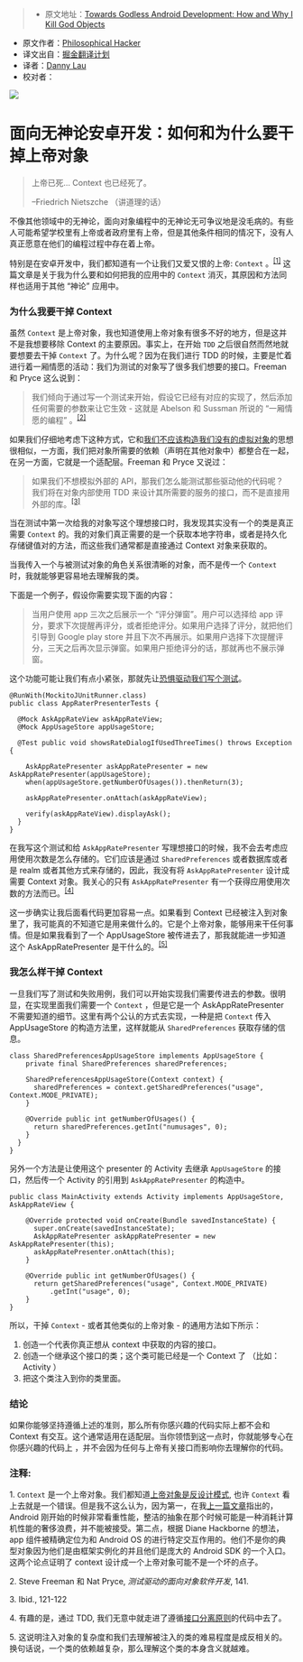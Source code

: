 > * 原文地址：[Towards Godless Android Development: How and Why I Kill God Objects](https://www.philosophicalhacker.com/post/towards-godless-android-development-how-and-why-i-kill-god-objects/)
* 原文作者：[Philosophical Hacker](https://www.philosophicalhacker.com)
* 译文出自：[掘金翻译计划](https://github.com/xitu/gold-miner)
* 译者：[Danny Lau](https://github.com/Danny1451) 
* 校对者：

![](https://www.philosophicalhacker.com/images/nietzsche.jpg)

# 面向无神论安卓开发：如何和为什么要干掉上帝对象

> 上帝已死... Context 也已经死了。
> 
> –Friedrich Nietszche （讲道理的话）

不像其他领域中的无神论，面向对象编程中的无神论无可争议地是没毛病的。有些人可能希望学校里有上帝或者政府里有上帝，但是其他条件相同的情况下，没有人真正愿意在他们的编程过程中存在着上帝。

特别是在安卓开发中，我们都知道有一个让我们又爱又恨的上帝: `Context` 。<sup>[\[1\]](#note1)</sup>  这篇文章是关于我为什么要和如何把我的应用中的 `Context` 消灭，其原因和方法同样也适用于其他 “神论” 应用中。

### 为什么我要干掉 Context

虽然 `Context` 是上帝对象，我也知道使用上帝对象有很多不好的地方，但是这并不是我想要移除 Context 的主要原因。事实上，在开始 `TDD` 之后很自然而然地就要想要去干掉 `Context` 了。为什么呢？因为在我们进行 TDD 的时候，主要是忙着进行着一厢情愿的活动：我们为测试的对象写了很多我们想要的接口。Freeman 和 Pryce 这么说到：

> 我们倾向于通过写一个测试来开始，假设它已经有对应的实现了，然后添加任何需要的参数来让它生效 - 这就是 Abelson 和 Sussman 所说的 “一厢情愿的编程” 。<sup>[\[2\]](#note2)</sup>

如果我们仔细地考虑下这种方式，它和[我们不应该构造我们没有的虚拟对象](https://www.philosophicalhacker.com/post/how-we-misuse-mocks-for-android-tests/)的思想很相似，一方面，我们把对象所需要的依赖（声明在其他对象中）都整合在一起，在另一方面，它就是一个适配层。Freeman 和 Pryce 又说过：

> 如果我们不想模拟外部的 API，那我们怎么能测试那些驱动他的代码呢？ 我们将在对象内部使用 TDD 来设计其所需要的服务的接口，而不是直接用外部的库。<sup>[\[3\]](#note3)</sup>

当在测试中第一次给我的对象写这个理想接口时，我发现其实没有一个的类是真正需要 `Context` 的。我的对象们真正需要的是一个获取本地字符串，或者是持久化存储键值对的方法，而这些我们通常都是直接通过 Context 对象来获取的。

当我传入一个与被测试对象的角色关系很清晰的对象，而不是传一个 `Context` 时，我就能够更容易地去理解我的类。

下面是一个例子，假设你需要实现下面的内容：

> 当用户使用 app 三次之后展示一个 “评分弹窗”。用户可以选择给 app 评分，要求下次提醒再评分，或者拒绝评分。如果用户选择了评分，就把他们引导到 Google play store 并且下次不再展示。如果用户选择下次提醒评分，三天之后再次显示弹窗。如果用户拒绝评分的话，那就再也不展示弹窗。

这个功能可能让我们有点小紧张，那就先让[恐惧驱动我们写个测试](https://www.philosophicalhacker.com/post/what-should-we-unit-test/)。

```
@RunWith(MockitoJUnitRunner.class)
public class AppRaterPresenterTests {

  @Mock AskAppRateView askAppRateView;
  @Mock AppUsageStore appUsageStore;

  @Test public void showsRateDialogIfUsedThreeTimes() throws Exception {  

    AskAppRatePresenter askAppRatePresenter = new AskAppRatePresenter(appUsageStore);
    when(appUsageStore.getNumberOfUsages()).thenReturn(3);

    askAppRatePresenter.onAttach(askAppRateView);

    verify(askAppRateView).displayAsk();
  }
}
```
   
在我写这个测试和给 `AskAppRatePresenter` 写理想接口的时候，我不会去考虑应用使用次数是怎么存储的。它们应该是通过 `SharedPreferences` 或者数据库或者是 realm 或者其他方式来存储的，因此，我没有将 `AskAppRatePresenter` 设计成需要 Context 对象。我关心的只有 `AskAppRatePresenter` 有一个获得应用使用次数的方法而已。<sup>[\[4\]](#note4)</sup>

这一步确实让我后面看代码更加容易一点。如果看到 Context 已经被注入到对象里了，我可能真的不知道它是用来做什么的。它是个上帝对象，能够用来干任何事情。但是如果我看到了一个 AppUsageStore 被传进去了，那我就能进一步知道这个 AskAppRatePresenter 是干什么的。<sup>[\[5\]](#note5)</sup>

### 我怎么样干掉 Context

一旦我们写了测试和失败用例，我们可以开始实现我们需要传进去的参数。很明显，在实现里面我们需要一个 `Context` ，但是它是一个 AskAppRatePresenter 不需要知道的细节。这里有两个公认的方式去实现，一种是把 `Context` 传入 AppUsageStore 的构造方法里，这样就能从 `SharedPreferences` 获取存储的信息。

```
class SharedPreferencesAppUsageStore implements AppUsageStore {
    private final SharedPreferences sharedPreferences;

    SharedPreferencesAppUsageStore(Context context) {
      sharedPreferences = context.getSharedPreferences("usage", Context.MODE_PRIVATE);
    }

    @Override public int getNumberOfUsages() {
      return sharedPreferences.getInt("numusages", 0);
    }
  }
}
```

另外一个方法是让使用这个 presenter 的 Activity 去继承 `AppUsageStore` 的接口，然后传一个 Activity 的引用到 `AskAppRatePresenter` 的构造中。

```
public class MainActivity extends Activity implements AppUsageStore, AskAppRateView {

    @Override protected void onCreate(Bundle savedInstanceState) {
      super.onCreate(savedInstanceState);
      AskAppRatePresenter askAppRatePresenter = new AskAppRatePresenter(this);
      askAppRatePresenter.onAttach(this);
    }

    @Override public int getNumberOfUsages() {
      return getSharedPreferences("usage", Context.MODE_PRIVATE)
          .getInt("usage", 0);
    }
}
```

所以，干掉 `Context` - 或者其他类似的上帝对象 - 的通用方法如下所示：

1. 创造一个代表你真正想从 context 中获取的内容的接口。
2. 创造一个继承这个接口的类；这个类可能已经是一个 Context 了 （比如：Activity ）
3. 把这个类注入到你的类里面。

### 结论

如果你能够坚持遵循上述的准则，那么所有你感兴趣的代码实际上都不会和 Context 有交互。这个通常适用在适配层。当你领悟到这一点时，你就能够专心在你感兴趣的代码上 ，并不会因为任何与上帝有关接口而影响你去理解你的代码。

### 注释:

 <a name="note1"></a> 1. `Context` 是一个上帝对象。我们都知道[上帝对象是反设计模式](https://en.wikipedia.org/wiki/God_object), 也许 `Context` 看上去就是一个错误。但是我不这么认为，因为第一，在我[上一篇文章](https://www.philosophicalhacker.com/post/why-android-testing-is-so-hard-historical-edition/)指出的， Android 刚开始的时候非常看重性能，整洁的抽象在那个时候可能是一种消耗计算机性能的奢侈浪费，并不能被接受。第二点，根据 Diane Hackborne 的想法，app 组件被精确定位为和 Android OS 的进行特定交互作用的。他们不是你的典型对象因为他们是由框架实例化的并且他们是庞大的 Android SDK 的一个入口。这两个论点证明了 context 设计成一个上帝对象可能不是一个坏的点子。

 <a name="note2"></a> 2. Steve Freeman 和 Nat Pryce, *测试驱动的面向对象软件开发*, 141.

 <a name="note3"></a> 3. Ibid., 121-122

 <a name="note4"></a> 4. 有趣的是，通过 TDD, 我们无意中就走进了遵循[接口分离原则](https://en.wikipedia.org/wiki/Interface_segregation_principle)的代码中去了。

 <a name="note5"></a> 5. 这说明注入对象的复杂度和我们去理解被注入的类的难易程度是成反相关的。换句话说，一个类的依赖越复杂，那么理解这个类的本身含义就越难。
